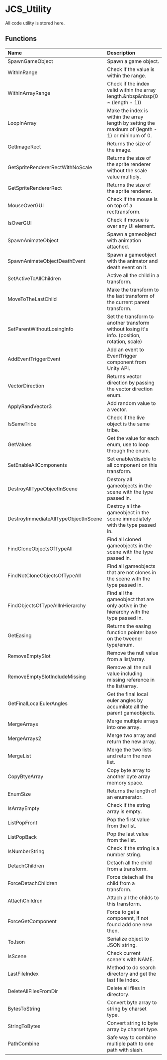 # JCS_Utility

All code utility is stored here.

## Functions

| Name | Description |
|:---|:---|
| SpawnGameObject | Spawn a game object. |
| WithInRange | Check if the value is within the range. |
| WithInArrayRange | Check if the index valid within the array length.&nbsp&nbsp(0 ~ (length - 1)) |
| LoopInArray | Make the index is within the array length by setting the maxinum of (legnth - 1) or mininum of 0. |
| GetImageRect | Returns the size of the image. |
| GetSpriteRendererRectWithNoScale | Returns the size of the sprite renderer without the scale value multiply. |
| GetSpriteRendererRect | Returns the size of the sprite renderer. |
| MouseOverGUI | Check if the mouse is on top of a recttransform. |
| IsOverGUI | Check if mosue is over any UI element. |
| SpawnAnimateObject | Spawn a gameobject with animation attached. |
| SpawnAnimateObjectDeathEvent | Spawn a gameobject with the animator and death event on it. |
| SetActiveToAllChildren | Active all the child in a transform. |
| MoveToTheLastChild | Make the transform to the last transform of the current parent transform. |
| SetParentWithoutLosingInfo | Set the transform to another transform without losing it's info. (position, rotation, scale) |
| AddEventTriggerEvent | Add an event to EventTrigger component from Unity API. |
| VectorDirection | Returns vector direction by passing the vector direction enum. |
| ApplyRandVector3 | Add random value to a vector. |
| IsSameTribe | Check if the live object is the same tribe. |
| GetValues | Get the value for each enum, use to loop through the enum. |
| SetEnableAllComponents | Set enable/disable to all component on this transform. |
| DestroyAllTypeObjectInScene | Destory all gameobjects in the scene with the type passed in. |
| DestroyImmediateAllTypeObjectInScene | Destroy all the gameobject in the scene immediately with the type passed in. |
| FindCloneObjectsOfTypeAll | Find all cloned gameobjects in the scene with the type passed in. |
| FindNotCloneObjectsOfTypeAll | Find all gameobjects that are not clones in the scene with the type passed in. |
| FindObjectsOfTypeAllInHierarchy | Find all the gameobject that are only active in the hierarchy with the type passed in. |
| GetEasing | Returns the easing function pointer base on the tweener type/enum. |
| RemoveEmptySlot | Remove the null value from a list/array. |
| RemoveEmptySlotIncludeMissing | Remove all the null value including missing reference in the list/array. |
| GetFinalLocalEulerAngles | Get the final local euler angles by accumilate all the parent gameobjects. |
| MergeArrays | Merge multiple arrays into one array. |
| MergeArrays2 | Merge two array and return the new array. |
| MergeList | Merge the two lists and return the new list. |
| CopyBtyeArray | Copy byte array to another byte array memory space. |
| EnumSize | Returns the length of an enumerator. |
| IsArrayEmpty | Check if the string array is empty. |
| ListPopFront | Pop the first value from the list. |
| ListPopBack | Pop the last value from the list. |
| IsNumberString | Check if the string is a number string. |
| DetachChildren | Detach all the child from a transform. |
| ForceDetachChildren | Force detach all the child from a transform. |
| AttachChildren | Attach all the childs to this transform. |
| ForceGetComponent | Force to get a compoennt, if not found add one new then. |
| ToJson | Serialize object to JSON string. |
| IsScene | Check current scene's with NAME. |
| LastFileIndex | Method to do search directory and get the last file index. |
| DeleteAllFilesFromDir | Delete all files in directory. |
| BytesToString | Convert byte array to string by charset type. |
| StringToBytes | Convert string to byte array by charset type. |
| PathCombine | Safe way to combine multiple path to one path with slash. |
